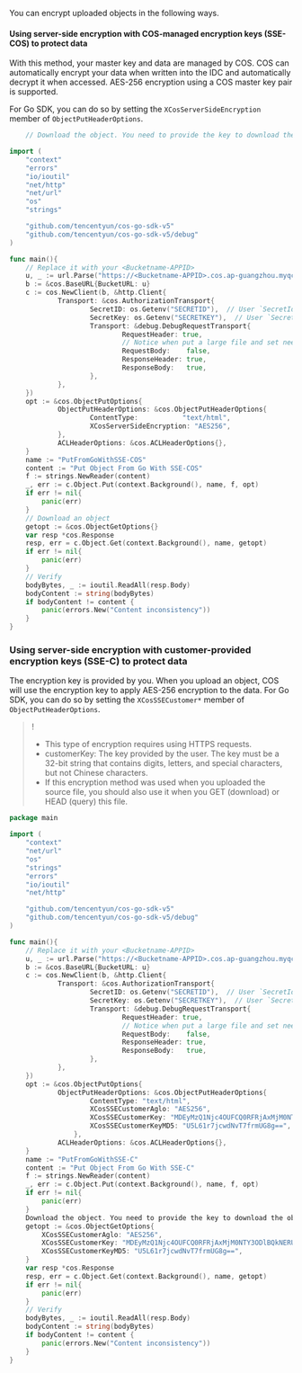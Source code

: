 
You can encrypt uploaded objects in the following ways.

#### Using server-side encryption with COS-managed encryption keys (SSE-COS) to protect data

With this method, your master key and data are managed by COS. COS can automatically encrypt your data when written into the IDC and automatically decrypt it when accessed. AES-256 encryption using a COS master key pair is supported.

For Go SDK, you can do so by setting the `XCosServerSideEncryption` member of `ObjectPutHeaderOptions`.

[//]: # (.cssg-snippet-put-object-sse)
```go
	// Download the object. You need to provide the key to download the object. 	 // Download the object. You need to provide the key to download the object. package main

import (
	"context"
    "errors"
    "io/ioutil"
    "net/http"
    "net/url"
    "os"
    "strings"

    "github.com/tencentyun/cos-go-sdk-v5"
    "github.com/tencentyun/cos-go-sdk-v5/debug"
)

func main(){
    // Replace it with your <Bucketname-APPID>
    u, _ := url.Parse("https://<Bucketname-APPID>.cos.ap-guangzhou.myqcloud.com")
    b := &cos.BaseURL{BucketURL: u}
    c := cos.NewClient(b, &http.Client{
            Transport: &cos.AuthorizationTransport{
                    SecretID: os.Getenv("SECRETID"),  // User `SecretId`. We recommend that you use a sub-account key and follow the principle of least privilege to reduce risks. For information about how to obtain a sub-account key, visit https://cloud.tencent.com/document/product/598/37140.
                    SecretKey: os.Getenv("SECRETKEY"),  // User `SecretKey`. We recommend that you use a sub-account key and follow the principle of least privilege to reduce risks. For information about how to obtain a sub-account key, visit  https://cloud.tencent.com/document/product/598/37140.
                    Transport: &debug.DebugRequestTransport{
                            RequestHeader: true,
                            // Notice when put a large file and set need the request body, might happend out of memory error.
                            RequestBody:    false,
                            ResponseHeader: true,
                            ResponseBody:   true,
                    },
            },
    })
    opt := &cos.ObjectPutOptions{
            ObjectPutHeaderOptions: &cos.ObjectPutHeaderOptions{
                    ContentType:           "text/html",
    		        XCosServerSideEncryption: "AES256",
            },
            ACLHeaderOptions: &cos.ACLHeaderOptions{},
    }
    name := "PutFromGoWithSSE-COS"
    content := "Put Object From Go With SSE-COS"
    f := strings.NewReader(content)
    _, err := c.Object.Put(context.Background(), name, f, opt)
    if err != nil{
    	panic(err)
    }
	// Download an object
    getopt := &cos.ObjectGetOptions{}
    var resp *cos.Response
    resp, err = c.Object.Get(context.Background(), name, getopt)
    if err != nil{
    	panic(err)
    }
	// Verify
    bodyBytes, _ := ioutil.ReadAll(resp.Body)
    bodyContent := string(bodyBytes)
    if bodyContent != content {
    	panic(errors.New("Content inconsistency"))
    }
}
```

### Using server-side encryption with customer-provided encryption keys (SSE-C) to protect data

The encryption key is provided by you. When you upload an object, COS will use the encryption key to apply AES-256 encryption to the data. For Go SDK, you can do so by setting the `XCosSSECustomer*` member of `ObjectPutHeaderOptions`.

> !
>- This type of encryption requires using HTTPS requests.
>- customerKey: The key provided by the user. The key must be a 32-bit string that contains digits, letters, and special characters, but not Chinese characters.
>- If this encryption method was used when you uploaded the source file, you should also use it when you GET (download) or HEAD (query) this file.

[//]: # (.cssg-snippet-put-object-sse-c)
```go
package main

import (
	"context"
    "net/url"
    "os"
    "strings"
    "errors"
    "io/ioutil"
    "net/http"

    "github.com/tencentyun/cos-go-sdk-v5"
    "github.com/tencentyun/cos-go-sdk-v5/debug"
)

func main(){
    // Replace it with your <Bucketname-APPID>
    u, _ := url.Parse("https://<Bucketname-APPID>.cos.ap-guangzhou.myqcloud.com")
    b := &cos.BaseURL{BucketURL: u}
    c := cos.NewClient(b, &http.Client{
            Transport: &cos.AuthorizationTransport{
                    SecretID: os.Getenv("SECRETID"),  // User `SecretId`. We recommend that you use a sub-account key and follow the principle of least privilege to reduce risks. For information about how to obtain a sub-account key, visit https://cloud.tencent.com/document/product/598/37140.
                    SecretKey: os.Getenv("SECRETKEY"),  // User `SecretKey`. We recommend you use a sub-account key and follow the principle of least privilege to reduce risks. For information about how to obtain a sub-account key, visit  https://cloud.tencent.com/document/product/598/37140.
                    Transport: &debug.DebugRequestTransport{
                            RequestHeader: true,
                            // Notice when put a large file and set need the request body, might happend out of memory error.
                            RequestBody:    false,
                            ResponseHeader: true,
                            ResponseBody:   true,
                    },
            },
    })
    opt := &cos.ObjectPutOptions{
            ObjectPutHeaderOptions: &cos.ObjectPutHeaderOptions{
                    ContentType: "text/html",
            		XCosSSECustomerAglo: "AES256",
                    XCosSSECustomerKey: "MDEyMzQ1Njc4OUFCQ0RFRjAxMjM0NTY3ODlBQkNERUY=",
                    XCosSSECustomerKeyMD5: "U5L61r7jcwdNvT7frmUG8g==",
                },
            ACLHeaderOptions: &cos.ACLHeaderOptions{},
    }
    name := "PutFromGoWithSSE-C"
    content := "Put Object From Go With SSE-C"
    f := strings.NewReader(content)
    _, err := c.Object.Put(context.Background(), name, f, opt)
    if err != nil{
    	panic(err)
    }
	Download the object. You need to provide the key to download the object.
    getopt := &cos.ObjectGetOptions{
        XCosSSECustomerAglo: "AES256",
        XCosSSECustomerKey: "MDEyMzQ1Njc4OUFCQ0RFRjAxMjM0NTY3ODlBQkNERUY=",
        XCosSSECustomerKeyMD5: "U5L61r7jcwdNvT7frmUG8g==",
    }
    var resp *cos.Response
    resp, err = c.Object.Get(context.Background(), name, getopt)
    if err != nil{
        panic(err)
    }
	// Verify
    bodyBytes, _ := ioutil.ReadAll(resp.Body)
    bodyContent := string(bodyBytes)
    if bodyContent != content {
        panic(errors.New("Content inconsistency"))
    }
}
```
